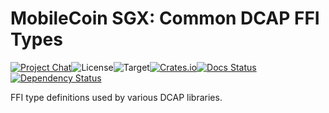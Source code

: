 # MobileCoin SGX: Common DCAP FFI Types

[![Project Chat][chat-image]][chat-link]<!--
-->![License][license-image]<!--
-->![Target][target-image]<!--
-->[![Crates.io][crate-image]][crate-link]<!--
-->[![Docs Status][docs-image]][docs-link]<!--
-->[![Dependency Status][deps-image]][deps-link]

FFI type definitions used by various DCAP libraries.

[chat-image]: https://img.shields.io/discord/844353360348971068?style=flat-square
[chat-link]: https://mobilecoin.chat
[license-image]: https://img.shields.io/crates/l/mc-sgx-dcap-sys-types?style=flat-square
[target-image]: https://img.shields.io/badge/target-any-brightgreen?style=flat-square
[crate-image]: https://img.shields.io/crates/v/mc-sgx-dcap-sys-types.svg?style=flat-square
[crate-link]: https://crates.io/crates/mc-sgx-dcap-sys-types
[docs-image]: https://img.shields.io/docsrs/mc-sgx-dcap-sys-types?style=flat-square
[docs-link]: https://docs.rs/crate/mc-sgx-dcap-sys-types
[deps-image]: https://deps.rs/crate/mc-sgx-dcap-sys-types/0.7.1/status.svg?style=flat-square
[deps-link]: https://deps.rs/crate/mc-sgx-dcap-sys-types/0.7.1
